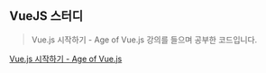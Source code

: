 ## VueJS 스터디
> Vue.js 시작하기 - Age of Vue.js 강의를 들으며 공부한 코드입니다.

[Vue.js 시작하기 - Age of Vue.js](https://www.inflearn.com/course/age-of-vuejs)